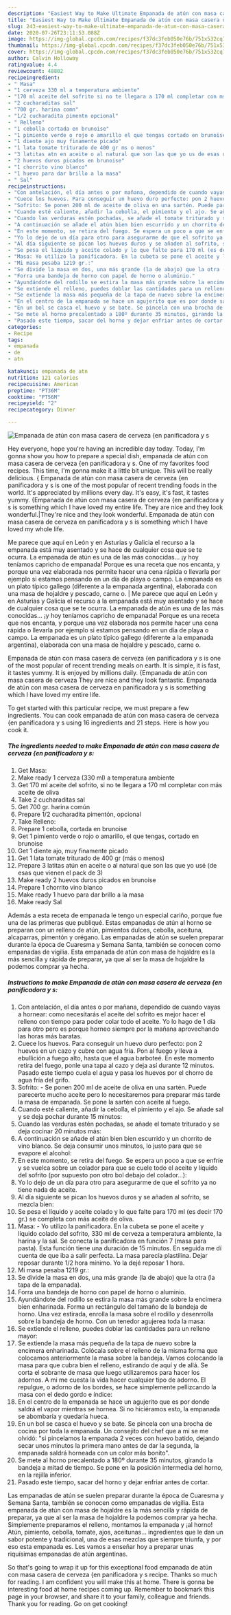 ```yaml
---
description: "Easiest Way to Make Ultimate Empanada de atún con masa casera de cerveza {en panificadora y s"
title: "Easiest Way to Make Ultimate Empanada de atún con masa casera de cerveza {en panificadora y s"
slug: 243-easiest-way-to-make-ultimate-empanada-de-atun-con-masa-casera-de-cerveza-en-panificadora-y-s
date: 2020-07-26T23:11:53.088Z
image: https://img-global.cpcdn.com/recipes/f37dc3feb050e76b/751x532cq70/empanada-de-atun-con-masa-casera-de-cerveza-en-panificadora-y-s-foto-principal.jpg
thumbnail: https://img-global.cpcdn.com/recipes/f37dc3feb050e76b/751x532cq70/empanada-de-atun-con-masa-casera-de-cerveza-en-panificadora-y-s-foto-principal.jpg
cover: https://img-global.cpcdn.com/recipes/f37dc3feb050e76b/751x532cq70/empanada-de-atun-con-masa-casera-de-cerveza-en-panificadora-y-s-foto-principal.jpg
author: Calvin Holloway
ratingvalue: 4.4
reviewcount: 48802
recipeingredient:
- " Masa"
- "1 cerveza 330 ml a temperatura ambiente"
- "170 ml aceite del sofrito si no te llegara a 170 ml completar con ms aceite de oliva"
- "2 cucharaditas sal"
- "700 gr. harina comn"
- "1/2 cucharadita pimentn opcional"
- " Relleno"
- "1 cebolla cortada en brunoise"
- "1 pimiento verde o rojo o amarillo el que tengas cortado en brunoise"
- "1 diente ajo muy finamente picado"
- "1 lata tomate triturado de 400 gr ms o menos"
- "3 latitas atn en aceite o al natural que son las que yo us de esas que vienen el pack de 3"
- "2 huevos duros picados en brunoise"
- "1 chorrito vino blanco"
- "1 huevo para dar brillo a la masa"
- " Sal"
recipeinstructions:
- "Con antelación, el día antes o por mañana, dependido de cuando vayas a hornear: como necesitarás el aceite del sofrito es mejor hacer el relleno con tiempo para poder colar todo el aceite. Yo lo hago de 1 día para otro pero es porque horneo siempre por la mañana aprovechando las horas más baratas."
- "Cuece los huevos. Para conseguir un huevo duro perfecto: pon 2 huevos en un cazo y cubre con agua fría. Pon al fuego y lleva a ebullición a fuego alto, hasta que el agua barboteé. En este momento retira del fuego, ponle una tapa al cazo y deja así durante 12 minutos. Pasado este tiempo cuela el agua y pasa los huevos por el chorro de agua fría del grifo."
- "Sofrito: Se ponen 200 ml de aceite de oliva en una sartén. Puede parecerte mucho aceite pero lo necesitaremos para preparar más tarde la masa de empanada. Se pone la sartén con aceite al fuego."
- "Cuando esté caliente, añadir la cebolla, el pimiento y el ajo. Se añade sal y se deja pochar durante 15 minutos:"
- "Cuando las verduras estén pochadas, se añade el tomate triturado y se deja cocinar 20 minutos más:"
- "A continuación se añade el atún bien bien escurrido y un chorrito de vino blanco. Se deja consumir unos minutos, lo justo para que se evapore el alcohol:"
- "En este momento, se retira del fuego. Se espera un poco a que se enfríe y se vuelca sobre un colador para que se cuele todo el aceite y líquido del sofrito (por supuesto pon otro bol debajo del colador...):"
- "Yo lo dejo de un día para otro para asegurarme de que el sofrito ya no tiene nada de aceite."
- "Al día siguiente se pican los huevos duros y se añaden al sofrito, se mezcla bien:"
- "Se pesa el líquido y aceite colado y lo que falte para 170 ml (es decir 170 gr.) se completa con más aceite de oliva."
- "Masa: Yo utilizo la panificadora. En la cubeta se pone el aceite y líquido colado del sofrito, 330 ml de cerveza a temperatura ambiente, la harina y la sal. Se conecta la panificadora en función 7 (masa para pasta). Esta función tiene una duración de 15 minutos. En seguida me dí cuenta de que iba a salir perfecta. La masa parecía plastilina. Dejar reposar durante 1/2 hora mínimo. Yo la dejé reposar 1 hora."
- "Mi masa pesaba 1219 gr.:"
- "Se divide la masa en dos, una más grande (la de abajo) que la otra (la tapa de la empanada)."
- "Forra una bandeja de horno con papel de horno o aluminio."
- "Ayundándote del rodillo se estira la masa más grande sobre la encimera bien enharinada. Forma un rectángulo del tamaño de la bandeja de horno. Una vez estirada, enrolla la masa sobre el rodillo y desenrrolla sobre la bandeja de horno. Con un tenedor agujerea toda la masa:"
- "Se extiende el relleno, puedes doblar las cantidades para un relleno mayor:"
- "Se extiende la masa más pequeña de la tapa de nuevo sobre la encimera enharinada. Colócala sobre el relleno de la misma forma que colocamos anteriormente la masa sobre la bandeja. Vamos colocando la masa para que cubra bien el relleno, estirando de aquí y de allá. Se corta el sobrante de masa que luego utilizaremos para hacer los adornos. A mi me cuesta la vida hacer cualquier tipo de adorno. El repulgue, o adorno de los bordes, se hace simplemente pellizcando la masa con el dedo gordo e índice:"
- "En el centro de la empanada se hace un agujerito que es por donde saldrá el vapor mientras se hornea. Si no hiciéramos esto, la empanada se abombaría y quedaría hueca."
- "En un bol se casca el huevo y se bate. Se pincela con una brocha de cocina por toda la empanada. Un consejito del chef que a mi se me olvidó: &#34;si pincelamos la empanada 2 veces con huevo batido, dejando secar unos minutos la primera mano antes de dar la segunda, la empanada saldrá horneada con un color más bonito&#34;."
- "Se mete al horno precalentado a 180º durante 35 minutos, girando la bandeja a mitad de tiempo. Se pone en la posición intermedia del horno, en la rejilla inferior."
- "Pasado este tiempo, sacar del horno y dejar enfriar antes de cortar."
categories:
- Recipe
tags:
- empanada
- de
- atn

katakunci: empanada de atn 
nutrition: 121 calories
recipecuisine: American
preptime: "PT36M"
cooktime: "PT56M"
recipeyield: "2"
recipecategory: Dinner

---
```



![Empanada de atún con masa casera de cerveza {en panificadora y s](https://img-global.cpcdn.com/recipes/f37dc3feb050e76b/751x532cq70/empanada-de-atun-con-masa-casera-de-cerveza-en-panificadora-y-s-foto-principal.jpg)

Hey everyone, hope you're having an incredible day today. Today, I'm gonna show you how to prepare a special dish, empanada de atún con masa casera de cerveza {en panificadora y s. One of my favorites food recipes. This time, I'm gonna make it a little bit unique. This will be really delicious.
{
Empanada de atún con masa casera de cerveza {en panificadora y s is one of the most popular of recent trending foods in the world. It's appreciated by millions every day. It's easy, it's fast, it tastes yummy. {Empanada de atún con masa casera de cerveza {en panificadora y s is something which I have loved my entire life. They are nice and they look wonderful.|They're nice and they look wonderful. Empanada de atún con masa casera de cerveza en panificadora y s is something which I have loved my whole life.

Me parece que aquí en León y en Asturias y Galicia el recurso a la empanada está muy asentado y se hace de cualquier cosa que se te ocurra. La empanada de atún es una de las más conocidas… ¡y hoy teníamos capricho de empanada! Porque es una receta que nos encanta, y porque una vez elaborada nos permite hacer una cena rápida o llevarla por ejemplo si estamos pensando en un día de playa o campo. La empanada es un plato típico gallego (diferente a la empanada argentina), elaborada con una masa de hojaldre y pescado, carne o.
|
Me parece que aquí en León y en Asturias y Galicia el recurso a la empanada está muy asentado y se hace de cualquier cosa que se te ocurra. La empanada de atún es una de las más conocidas… ¡y hoy teníamos capricho de empanada! Porque es una receta que nos encanta, y porque una vez elaborada nos permite hacer una cena rápida o llevarla por ejemplo si estamos pensando en un día de playa o campo. La empanada es un plato típico gallego (diferente a la empanada argentina), elaborada con una masa de hojaldre y pescado, carne o.

Empanada de atún con masa casera de cerveza {en panificadora y s is one of the most popular of recent trending meals on earth. It is simple, it is fast, it tastes yummy. It is enjoyed by millions daily. {Empanada de atún con masa casera de cerveza They are nice and they look fantastic. Empanada de atún con masa casera de cerveza en panificadora y s is something which I have loved my entire life.


To get started with this particular recipe, we must prepare a few ingredients. You can cook empanada de atún con masa casera de cerveza {en panificadora y s using 16 ingredients and 21 steps. Here is how you cook it.

<!--inarticleads1-->

##### The ingredients needed to make Empanada de atún con masa casera de cerveza {en panificadora y s:

1. Get  Masa:
1. Make ready 1 cerveza (330 ml) a temperatura ambiente
1. Get 170 ml aceite del sofrito, si no te llegara a 170 ml completar con más aceite de oliva
1. Take 2 cucharaditas sal
1. Get 700 gr. harina común
1. Prepare 1/2 cucharadita pimentón, opcional
1. Take  Relleno:
1. Prepare 1 cebolla, cortada en brunoise
1. Get 1 pimiento verde o rojo o amarillo, el que tengas, cortado en brunoise
1. Get 1 diente ajo, muy finamente picado
1. Get 1 lata tomate triturado de 400 gr (más o menos)
1. Prepare 3 latitas atún en aceite o al natural que son las que yo usé (de esas que vienen el pack de 3)
1. Make ready 2 huevos duros picados en brunoise
1. Prepare 1 chorrito vino blanco
1. Make ready 1 huevo para dar brillo a la masa
1. Make ready  Sal


Además a esta receta de empanada le tengo un especial cariño, porque fue una de las primeras que publiqué. Estas empanadas de atún al horno se preparan con un relleno de atún, pimientos dulces, cebolla, aceituna, alcaparras, pimentón y orégano. Las empanadas de atún se suelen preparar durante la época de Cuaresma y Semana Santa, también se conocen como empanadas de vigilia. Esta empanada de atún con masa de hojaldre es la más sencilla y rápida de preparar, ya que al ser la masa de hojaldre la podemos comprar ya hecha. 

<!--inarticleads2-->

##### Instructions to make Empanada de atún con masa casera de cerveza {en panificadora y s:

1. Con antelación, el día antes o por mañana, dependido de cuando vayas a hornear: como necesitarás el aceite del sofrito es mejor hacer el relleno con tiempo para poder colar todo el aceite. Yo lo hago de 1 día para otro pero es porque horneo siempre por la mañana aprovechando las horas más baratas.
1. Cuece los huevos. Para conseguir un huevo duro perfecto: pon 2 huevos en un cazo y cubre con agua fría. Pon al fuego y lleva a ebullición a fuego alto, hasta que el agua barboteé. En este momento retira del fuego, ponle una tapa al cazo y deja así durante 12 minutos. Pasado este tiempo cuela el agua y pasa los huevos por el chorro de agua fría del grifo.
1. Sofrito: - Se ponen 200 ml de aceite de oliva en una sartén. Puede parecerte mucho aceite pero lo necesitaremos para preparar más tarde la masa de empanada. Se pone la sartén con aceite al fuego.
1. Cuando esté caliente, añadir la cebolla, el pimiento y el ajo. Se añade sal y se deja pochar durante 15 minutos:
1. Cuando las verduras estén pochadas, se añade el tomate triturado y se deja cocinar 20 minutos más:
1. A continuación se añade el atún bien bien escurrido y un chorrito de vino blanco. Se deja consumir unos minutos, lo justo para que se evapore el alcohol:
1. En este momento, se retira del fuego. Se espera un poco a que se enfríe y se vuelca sobre un colador para que se cuele todo el aceite y líquido del sofrito (por supuesto pon otro bol debajo del colador...):
1. Yo lo dejo de un día para otro para asegurarme de que el sofrito ya no tiene nada de aceite.
1. Al día siguiente se pican los huevos duros y se añaden al sofrito, se mezcla bien:
1. Se pesa el líquido y aceite colado y lo que falte para 170 ml (es decir 170 gr.) se completa con más aceite de oliva.
1. Masa: - Yo utilizo la panificadora. En la cubeta se pone el aceite y líquido colado del sofrito, 330 ml de cerveza a temperatura ambiente, la harina y la sal. Se conecta la panificadora en función 7 (masa para pasta). Esta función tiene una duración de 15 minutos. En seguida me dí cuenta de que iba a salir perfecta. La masa parecía plastilina. Dejar reposar durante 1/2 hora mínimo. Yo la dejé reposar 1 hora.
1. Mi masa pesaba 1219 gr.:
1. Se divide la masa en dos, una más grande (la de abajo) que la otra (la tapa de la empanada).
1. Forra una bandeja de horno con papel de horno o aluminio.
1. Ayundándote del rodillo se estira la masa más grande sobre la encimera bien enharinada. Forma un rectángulo del tamaño de la bandeja de horno. Una vez estirada, enrolla la masa sobre el rodillo y desenrrolla sobre la bandeja de horno. Con un tenedor agujerea toda la masa:
1. Se extiende el relleno, puedes doblar las cantidades para un relleno mayor:
1. Se extiende la masa más pequeña de la tapa de nuevo sobre la encimera enharinada. Colócala sobre el relleno de la misma forma que colocamos anteriormente la masa sobre la bandeja. Vamos colocando la masa para que cubra bien el relleno, estirando de aquí y de allá. Se corta el sobrante de masa que luego utilizaremos para hacer los adornos. A mi me cuesta la vida hacer cualquier tipo de adorno. El repulgue, o adorno de los bordes, se hace simplemente pellizcando la masa con el dedo gordo e índice:
1. En el centro de la empanada se hace un agujerito que es por donde saldrá el vapor mientras se hornea. Si no hiciéramos esto, la empanada se abombaría y quedaría hueca.
1. En un bol se casca el huevo y se bate. Se pincela con una brocha de cocina por toda la empanada. Un consejito del chef que a mi se me olvidó: &#34;si pincelamos la empanada 2 veces con huevo batido, dejando secar unos minutos la primera mano antes de dar la segunda, la empanada saldrá horneada con un color más bonito&#34;.
1. Se mete al horno precalentado a 180º durante 35 minutos, girando la bandeja a mitad de tiempo. Se pone en la posición intermedia del horno, en la rejilla inferior.
1. Pasado este tiempo, sacar del horno y dejar enfriar antes de cortar.


Las empanadas de atún se suelen preparar durante la época de Cuaresma y Semana Santa, también se conocen como empanadas de vigilia. Esta empanada de atún con masa de hojaldre es la más sencilla y rápida de preparar, ya que al ser la masa de hojaldre la podemos comprar ya hecha. Simplemente preparamos el relleno, montamos la empanada y ¡al horno! Atún, pimiento, cebolla, tomate, ajos, aceitunas… ingredientes que le dan un sabor potente y tradicional, una de esas mezclas que siempre triunfa, y por eso esta empanada es. Les vamos a enseñar hoy a preparar unas riquísimas empanadas de atún argentinas. 

So that's going to wrap it up for this exceptional food empanada de atún con masa casera de cerveza {en panificadora y s recipe. Thanks so much for reading. I am confident you will make this at home. There is gonna be interesting food at home recipes coming up. Remember to bookmark this page in your browser, and share it to your family, colleague and friends. Thank you for reading. Go on get cooking!
